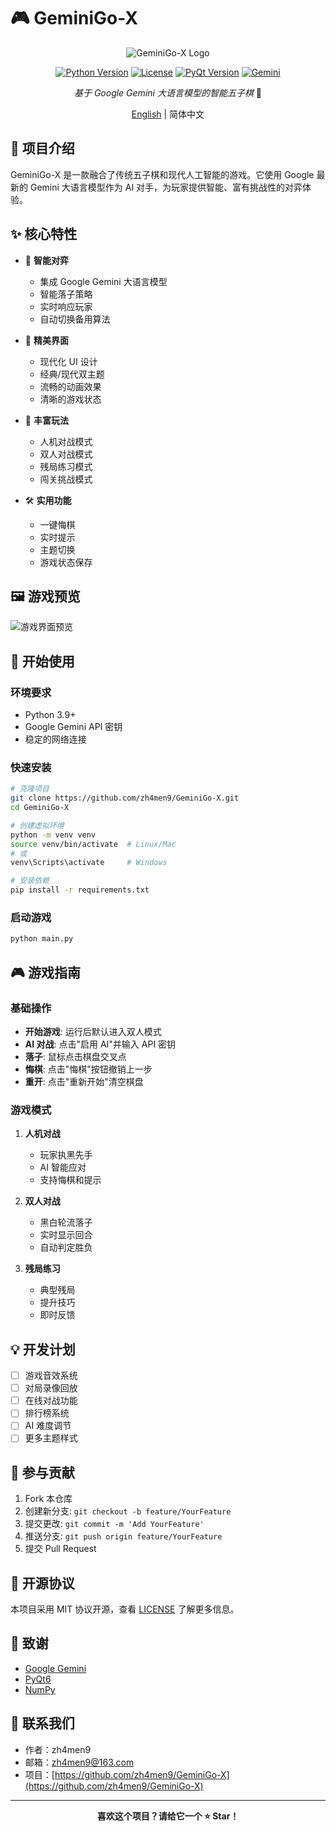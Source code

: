 # 🎮 GeminiGo-X

<div align="center">

![GeminiGo-X Logo](assets/logo.png)

[![Python Version](https://img.shields.io/badge/python-3.9%2B-blue.svg)](https://www.python.org/downloads/)
[![License](https://img.shields.io/badge/license-MIT-green.svg)](LICENSE)
[![PyQt Version](https://img.shields.io/badge/PyQt-6.4.0%2B-orange.svg)](https://pypi.org/project/PyQt6/)
[![Gemini](https://img.shields.io/badge/Gemini-AI-purple.svg)](https://deepmind.google/technologies/gemini/)

*基于 Google Gemini 大语言模型的智能五子棋* 🎯

[English](README_EN.md) | 简体中文

</div>

## 🌟 项目介绍

GeminiGo-X 是一款融合了传统五子棋和现代人工智能的游戏。它使用 Google 最新的 Gemini 大语言模型作为 AI 对手，为玩家提供智能、富有挑战性的对弈体验。

## ✨ 核心特性

- 🤖 **智能对弈**
  - 集成 Google Gemini 大语言模型
  - 智能落子策略
  - 实时响应玩家
  - 自动切换备用算法

- 🎨 **精美界面**
  - 现代化 UI 设计
  - 经典/现代双主题
  - 流畅的动画效果
  - 清晰的游戏状态

- 🎯 **丰富玩法**
  - 人机对战模式
  - 双人对战模式
  - 残局练习模式
  - 闯关挑战模式

- 🛠️ **实用功能**
  - 一键悔棋
  - 实时提示
  - 主题切换
  - 游戏状态保存

## 🖼️ 游戏预览

![游戏界面预览](assets/preview.png)

## 🚀 开始使用

### 环境要求

- Python 3.9+
- Google Gemini API 密钥
- 稳定的网络连接

### 快速安装

```bash
# 克隆项目
git clone https://github.com/zh4men9/GeminiGo-X.git
cd GeminiGo-X

# 创建虚拟环境
python -m venv venv
source venv/bin/activate  # Linux/Mac
# 或
venv\Scripts\activate     # Windows

# 安装依赖
pip install -r requirements.txt
```

### 启动游戏

```bash
python main.py
```

## 🎮 游戏指南

### 基础操作

- **开始游戏**: 运行后默认进入双人模式
- **AI 对战**: 点击"启用 AI"并输入 API 密钥
- **落子**: 鼠标点击棋盘交叉点
- **悔棋**: 点击"悔棋"按钮撤销上一步
- **重开**: 点击"重新开始"清空棋盘

### 游戏模式

1. **人机对战**
   - 玩家执黑先手
   - AI 智能应对
   - 支持悔棋和提示

2. **双人对战**
   - 黑白轮流落子
   - 实时显示回合
   - 自动判定胜负

3. **残局练习**
   - 典型残局
   - 提升技巧
   - 即时反馈

## 💡 开发计划

- [ ] 游戏音效系统
- [ ] 对局录像回放
- [ ] 在线对战功能
- [ ] 排行榜系统
- [ ] AI 难度调节
- [ ] 更多主题样式

## 🤝 参与贡献

1. Fork 本仓库
2. 创建新分支: `git checkout -b feature/YourFeature`
3. 提交更改: `git commit -m 'Add YourFeature'`
4. 推送分支: `git push origin feature/YourFeature`
5. 提交 Pull Request

## 📄 开源协议

本项目采用 MIT 协议开源，查看 [LICENSE](LICENSE) 了解更多信息。

## 🙏 致谢

- [Google Gemini](https://deepmind.google/technologies/gemini/)
- [PyQt6](https://www.riverbankcomputing.com/software/pyqt/)
- [NumPy](https://numpy.org/)

## 📧 联系我们

- 作者：zh4men9
- 邮箱：zh4men9@163.com
- 项目：[https://github.com/zh4men9/GeminiGo-X](https://github.com/zh4men9/GeminiGo-X)

---

<div align="center">

**喜欢这个项目？请给它一个 ⭐️ Star！**

</div> 